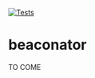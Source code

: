 [![Tests](https://github.com/mfdeux/beaconator/workflows/Tests/badge.svg)](https://github.com/mfdeux/beaconator/actions?workflow=Tests)

# beaconator

TO COME